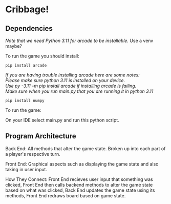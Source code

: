 # Cribbage!

## Dependencies

*Note that we need Python 3.11 for arcade to be installable.*
Use a venv maybe?

To run the game you should install:


``` pip install arcade ```

*If you are having trouble installing arcade here are some notes:<br/>
Please make sure python 3.11 is installed on your device.<br/>
Use py -3.11 -m pip install arcade if installing arcade is failing.<br/>
Make sure when you run main.py that you are running it in python 3.11*

``` pip install numpy ```

To run the game:

On your IDE select main.py and run this python script.

## Program Architecture

Back End: All methods that alter the game state. Broken up into each part of a player's respective turn.

Front End: Graphical aspects such as displaying the game state and also taking in user input.

How They Connect: Front End recieves user input that something was clicked, Front End then calls backend methods to alter the game state based on what was clicked, Back End updates the game state using its methods, Front End redraws board based on game state.
